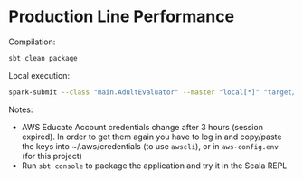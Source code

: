 # Production Line Performance

Compilation:
```bash
sbt clean package
```

Local execution:
```bash
spark-submit --class "main.AdultEvaluator" --master "local[*]" "target/scala-2.12/production-line-performance_2.12-1.0.jar" --input-path "datasets/adult/adult.data" --classifier-name "DT"
```

Notes:
* AWS Educate Account credentials change after 3 hours (session expired). In order to get them again you have to log in and copy/paste the keys into ~/.aws/credentials (to use `awscli`), or in `aws-config.env` (for this project)
* Run `sbt console` to package the application and try it in the Scala REPL
